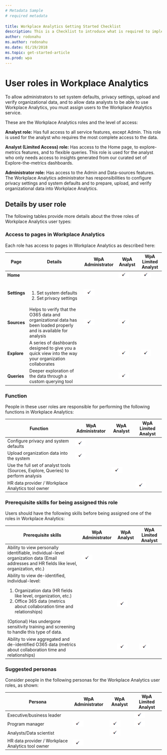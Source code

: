 ```yaml
---
# Metadata Sample
# required metadata

title: Workplace Analytics Getting Started Checklist
description: This is a Checklist to introduce what is required to implement Workplace Analytics for your Organization
author: rodonahu
ms.author: rodonahu
ms.date: 01/19/2018
ms.topic: get-started-article
ms.prod: wpa
---
```

# User roles in Workplace Analytics 

<!-- [[PLACEHOLDER CONTENT]]
TEMPORARILY REMOVING THIS NOTE. 
CHANGE THIS! -->

To allow administrators to set system defaults, privacy settings, upload and verify organizational data, and to allow data analysts to be able to use Workplace Analytics, you must assign users to the Workplace Analytics service.

These are the Workplace Analytics roles and the level of access:

**Analyst role:** Has full access to all service features, except Admin. This role is used for the analyst who requires the most complete access to the data.

**Analyst (Limited Access) role:** Has access to the Home page, to explore-metrics features, and to flexible queries. This role is used for the analyst who only needs access to insights generated from our curated set of Explore-the-metrics dashboards.

**Administrator role:** Has access to the Admin and Data-sources features. The Workplace Analytics administrator has responsibilities to configure privacy settings and system defaults and to prepare, upload, and verify organizational data into Workplace Analytics. 

## Details by user role

The following tables provide more details about the three roles of Workplace Analytics user types:

### Access to pages in Workplace Analytics

Each role has access to pages in Workplace Analytics as described here: 

|  Page  | Details | WpA Administrator | WpA Analyst | WpA Limited Analyst |
| ---- | ---- | ---- | ---- | ---- |
| **Home** |  |   | <img src="../Images/WpA/check-mark.png"> | <img src="../Images/WpA/check-mark.png"> |
| **Settings** | <br><ol><li>Set system defaults</li><li>Set privacy settings</li></ol> | <img src="../Images/WpA/check-mark.png"> |   |   |
| **Sources** | Helps to verify that the O365 data and organizational data has been loaded properly and is available for analysis | <img src="../Images/WpA/check-mark.png"> | <img src="../Images/WpA/check-mark.png"> |   |
| **Explore** | A series of dashboards designed to give you a quick view into the way your organization collaborates |   | <img src="../Images/WpA/check-mark.png"> | <img src="../Images/WpA/check-mark.png"> |
| **Queries** | Deeper exploration of the data through a custom querying tool |   | <img src="../Images/WpA/check-mark.png"> |   |

### Function

People in these user roles are responsible for performing the following functions in Workplace Analytics:

|  Function | WpA Administrator | WpA Analyst | WpA Limited Analyst |
| ---- | ---- | ---- | ---- | 
| Configure privacy and system defaults | <img src="../Images/WpA/check-mark.png">| |  |  
| Upload organization data into the system | <img src="../Images/WpA/check-mark.png"> | |  |
| Use the full set of analyst tools (Sources, Explore, Queries) to perform analysis |   | <img src="../Images/WpA/check-mark.png"> | |
|  HR data provider / Workplace Analytics tool owner |   | |  <img src="../Images/WpA/check-mark.png"> |  

### Prerequisite skills for being assigned this role

Users should have the following skills before being assigned one of the roles in Workplace Analytics:

|  Prerequisite skills  |  WpA Administrator | WpA Analyst | WpA Limited Analyst |
| ---- | ---- | ---- | ---- |
|  Ability to view personally identifiable, individual-level organization data (Email addresses and HR fields like level, organization, etc.) | <img src="../Images/WpA/check-mark.png"> | | |
|  Ability to view de-identified, individual-level:<ol><li>Organization data (HR fields like level, organization, etc.)</li><li>Office 365 data (metrics about collaboration time and relationships)</li></ol>(Optional) Has undergone sensitivity training and screening to handle this type of data.  |   | <img src="../Images/WpA/check-mark.png"> | |
|  Ability to view aggregated and de-identified O365 data (metrics about collaboration time and relationships) | | <img src="../Images/WpA/check-mark.png"> | <img src="../Images/WpA/check-mark.png"> |

### Suggested personas

Consider people in the following personas for the Workplace Analytics user roles, as shown: 

|  Persona | WpA Administrator | WpA Analyst | WpA Limited Analyst |
| ---- | ---- | ---- | ---- | 
| Executive/business leader | | | <img src="../Images/WpA/check-mark.png"> |  
| Program manager | <img src="../Images/WpA/check-mark.png"> | <img src="../Images/WpA/check-mark.png"> | <img src="../Images/WpA/check-mark.png"> |
| Analysts/Data scientist |   | <img src="../Images/WpA/check-mark.png"> | |
|  HR data provider / Workplace Analytics tool owner |    <img src="../Images/WpA/check-mark.png"> |   | |



	


